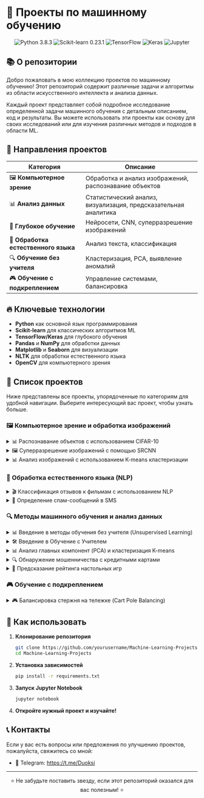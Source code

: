 # 🧠 Проекты по машинному обучению

<div align="center">
  <img src="https://img.shields.io/badge/Python-3.8.3-blue?style=for-the-badge&logo=python" alt="Python 3.8.3"/>
  <img src="https://img.shields.io/badge/Scikit--learn-0.23.1-orange?style=for-the-badge&logo=scikit-learn" alt="Scikit-learn 0.23.1"/>
  <img src="https://img.shields.io/badge/TensorFlow-2.4.0-orange?style=for-the-badge&logo=tensorflow" alt="TensorFlow"/>
  <img src="https://img.shields.io/badge/Keras-red?style=for-the-badge&logo=keras" alt="Keras"/>
  <img src="https://img.shields.io/badge/Jupyter-gray?style=for-the-badge&logo=jupyter" alt="Jupyter"/>
</div>

## 📚 О репозитории

Добро пожаловать в мою коллекцию проектов по машинному обучению! Этот репозиторий содержит различные задачи и алгоритмы из области искусственного интеллекта и анализа данных.

Каждый проект представляет собой подробное исследование определенной задачи машинного обучения с детальным описанием, код и результаты. Вы можете использовать эти проекты как основу для своих исследований или для изучения различных методов и подходов в области ML.

## 🎯 Направления проектов

| Категория | Описание |
|-----------|----------|
| 🖼️ **Компьютерное зрение** | Обработка и анализ изображений, распознавание объектов |
| 📊 **Анализ данных** | Статистический анализ, визуализация, предсказательная аналитика |
| 🤖 **Глубокое обучение** | Нейросети, CNN, суперразрешение изображений |
| 📝 **Обработка естественного языка** | Анализ текста, классификация |
| 🔍 **Обучение без учителя** | Кластеризация, PCA, выявление аномалий |
| 🎮 **Обучение с подкреплением** | Управление системами, балансировка |

## 🔥 Ключевые технологии

- **Python** как основной язык программирования
- **Scikit-learn** для классических алгоритмов ML
- **TensorFlow/Keras** для глубокого обучения
- **Pandas** и **NumPy** для обработки данных
- **Matplotlib** и **Seaborn** для визуализации
- **NLTK** для обработки естественного языка
- **OpenCV** для компьютерного зрения

## 📌 Список проектов

Ниже представлены все проекты, упорядоченные по категориям для удобной навигации. Выберите интересующий вас проект, чтобы узнать больше.

### 🖼️ Компьютерное зрение и обработка изображений

<details>
<summary>📊 Распознавание объектов с использованием CIFAR-10</summary>

## 📝 Обзор проекта

Данный проект фокусируется на распознавании объектов с использованием набора данных CIFAR-10 и архитектуры глубокого обучения "All-CNN". Цель проекта — создать и обучить модель, способную классифицировать изображения по 10 различным категориям с высокой точностью.

## 🔍 Набор данных

**CIFAR-10** — это общедоступный набор данных, содержащий:
- 60 000 цветных изображений размером 32×32 пикселя
- 10 классов объектов (самолеты, автомобили, птицы, кошки и т.д.)
- 50 000 изображений для обучения и 10 000 для тестирования

## 🏗️ Архитектура модели

В проекте используется архитектура **"All-CNN"**, описанная в работе "Striving for Simplicity: The All Convolutional Net":

- ✅ Использует только свёрточные слои (без полносвязных или пулинговых слоев)
- ✅ Содержит несколько свёрточных слоёв с различными размерами фильтров
- ✅ Использует dropout-слои для регуляризации
- ✅ Завершается слоем глобального усреднения и softmax-активацией
- ✅ Общее количество параметров: ~1,37 миллиона

## 🚀 Процесс обучения

Для обучения модели использовались следующие гиперпараметры:
- **Скорость обучения:** 0,01
- **Затухание весов:** 1e-6
- **Импульс:** 0,9

Обучение проводилось с использованием оптимизатора SGD с импульсом Нестерова. Важным аспектом стало использование предварительно обученных весов из-за длительного времени обучения такой глубокой сети.

## 💻 Ускорение GPU

Проект демонстрирует необходимость использования GPU для обучения глубоких нейронных сетей:

- **CPU (центральный процессор)** — обрабатывает большинство вычислений, но медленно справляется с параллельными задачами
- **GPU (графический процессор)** — специализируется на параллельных вычислениях, что делает его идеальным для обучения нейронных сетей
- Обучение модели на CPU заняло бы несколько дней, в то время как на GPU — около 10 часов

## 📈 Результаты

При использовании предварительно обученных весов:

- 🏆 **Точность на тестовом наборе:** 90,88%
- 🎯 Модель успешно распознает различные объекты с высокой уверенностью
- 🔄 Вероятности для каждого класса близки к 1,0 для правильных предсказаний

## 🔮 Применение

Такая модель может быть применена в различных областях:

- 📱 Мобильные приложения для распознавания объектов
- 🚗 Автономные транспортные средства
- 🔒 Системы безопасности и наблюдения
- 🤖 Робототехника и автоматизированные системы

## 🛠️ Технологический стек

- **Фреймворк:** Keras с бэкендом Theano
- **Язык программирования:** Python
- **Библиотеки:** NumPy, Matplotlib
- **Аппаратное обеспечение:** Рекомендуется NVIDIA GPU для обучения

</details>

<details>
<summary>🖼️ Суперразрешение изображений с помощью SRCNN</summary>

## 📋 Оглавление
- [📝 Описание проекта](#описание-проекта)
- [🔧 Используемые технологии](#используемые-технологии)
- [⚙️ Архитектура нейронной сети](#архитектура-нейронной-сети)
- [📊 Метрики качества](#метрики-качества)
- [🚀 Процесс работы](#процесс-работы)
- [🏆 Результаты](#результаты)

## 📝 Описание проекта

Данный проект представляет собой реализацию технологии суперразрешения изображений (Super Resolution) с использованием сверточных нейронных сетей. Суперразрешение - это процесс улучшения качества изображений с низким разрешением путем увеличения их детализации. 

В проекте используется архитектура SRCNN (Super Resolution Convolutional Neural Network), предложенная в оригинальной научной статье. Модель способна улучшать изображения, которые были деградированы путем уменьшения и последующего увеличения размера с применением билинейной интерполяции.

## 🔧 Используемые технологии

- **Python 3.8.3**
- **Keras 2.4.3** - для построения и обучения нейронной сети
- **TensorFlow** - в качестве бэкенда для Keras
- **OpenCV 4.2.0** - для обработки изображений
- **NumPy 1.18.5** - для работы с многомерными массивами
- **Matplotlib 3.2.2** - для визуализации результатов
- **Scikit-Image 0.17.2** - для расчета метрик качества

## ⚙️ Архитектура нейронной сети

Модель SRCNN состоит из трех сверточных слоев:

1. **Слой извлечения признаков** - сверточный слой с 128 фильтрами размера 9×9 и функцией активации ReLU.
2. **Слой нелинейного маппинга** - сверточный слой с 64 фильтрами размера 3×3 и функцией активации ReLU.
3. **Слой реконструкции** - сверточный слой с 1 фильтром размера 5×5 и линейной функцией активации.

```python
def model():
    # Define model type
    SRCNN = Sequential()
    
    # Add model layers
    SRCNN.add(Conv2D(filters = 128, kernel_size = (9, 9), kernel_initializer = 'glorot_uniform',
                     activation = 'relu', padding = 'valid', use_bias = True, input_shape = (None, None, 1)))
    SRCNN.add(Conv2D(filters = 64, kernel_size = (3, 3), kernel_initializer = 'glorot_uniform',
                     activation = 'relu', padding = 'same', use_bias = True))
    SRCNN.add(Conv2D(filters = 1, kernel_size = (5, 5), kernel_initializer = 'glorot_uniform',
                     activation = 'linear', padding = 'valid', use_bias = True))
    
    # Define optimizer
    adam = Adam(lr = 0.0003)
    
    # Compile model
    SRCNN.compile(optimizer = adam, loss = 'mean_squared_error', metrics = ['mean_squared_error'])
    
    return SRCNN
```

## 📊 Метрики качества

Для оценки качества реконструкции изображений используются следующие метрики:

- **PSNR (Peak Signal-to-Noise Ratio)** - пиковое отношение сигнала к шуму, измеряется в децибелах (дБ). Чем выше значение, тем лучше качество.
- **MSE (Mean Squared Error)** - среднеквадратичная ошибка между референсным и реконструированным изображением. Чем ниже значение, тем лучше качество.
- **SSIM (Structural Similarity Index)** - индекс структурного сходства, значение от 0 до 1. Чем ближе к 1, тем лучше качество.

## 🚀 Процесс работы

Процесс суперразрешения изображений состоит из следующих этапов:

1. **Подготовка данных**: 
   - Исходные изображения высокого качества из наборов Set5 и Set14 деградируются путем уменьшения их размера в 2 раза с последующим увеличением до исходного размера с использованием билинейной интерполяции.

2. **Предобработка изображений**:
   - Конвертация изображений из цветового пространства BGR в YCrCb.
   - Извлечение Y-канала (яркость) для обработки нейронной сетью.
   - Нормализация значений пикселей.

3. **Суперразрешение**:
   - Применение предобученной модели SRCNN к Y-каналу изображения.
   - Пост-обработка результатов (денормализация, обрезка и т.д.).
   - Объединение улучшенного Y-канала с исходными Cr и Cb каналами.
   - Конвертация обратно в цветовое пространство BGR.

4. **Оценка результатов**:
   - Расчет метрик качества (PSNR, MSE, SSIM) для исходных деградированных и реконструированных изображений.
   - Визуальное сравнение результатов.

## 🏆 Результаты

Применение SRCNN позволяет значительно улучшить качество деградированных изображений. В среднем, модель обеспечивает следующие улучшения по сравнению с билинейной интерполяцией:

- **PSNR**: увеличение на ~2-3 дБ
- **MSE**: снижение на ~30-40%
- **SSIM**: увеличение на ~0.03-0.05

Например, для изображения "butterfly_GT":
- **Деградированное изображение**: PSNR = 24.78 дБ, MSE = 648.63, SSIM = 0.879
- **Восстановленное с SRCNN**: PSNR = 27.83 дБ, MSE = 320.15, SSIM = 0.917

Визуальный анализ также показывает, что SRCNN лучше восстанавливает детали и текстуры, особенно на границах объектов, что приводит к более четким и естественным изображениям по сравнению с простой билинейной интерполяцией.

---

*Проект основан на оригинальной работе "Image Super-Resolution Using Deep Convolutional Networks" (Dong et al.). Веса модели взяты из репозитория [SRCNN-keras](https://github.com/MarkPrecursor/SRCNN-keras).*

</details>

<details>
<summary>📊 Анализ изображений с использованием K-means кластеризации</summary>

## 📋 Обзор проекта

<div align="center">
  <img src="https://img.shields.io/badge/Python-3.8.3-blue?style=for-the-badge&logo=python" alt="Python 3.8.3"/>
  <img src="https://img.shields.io/badge/Scikit--learn-0.23.1-orange?style=for-the-badge&logo=scikit-learn" alt="Scikit-learn 0.23.1"/>
  <img src="https://img.shields.io/badge/Matplotlib-3.2.2-green?style=for-the-badge&logo=matplotlib" alt="Matplotlib 3.2.2"/>
  <img src="https://img.shields.io/badge/NumPy-1.18.5-blue?style=for-the-badge&logo=numpy" alt="NumPy 1.18.5"/>
  <img src="https://img.shields.io/badge/Keras-TensorFlow-red?style=for-the-badge&logo=tensorflow" alt="Keras"/>
</div>

<br>

Данный проект демонстрирует применение алгоритма кластеризации K-means для распознавания рукописных цифр из набора данных MNIST. Проект показывает, как можно использовать методы машинного обучения без учителя для задач, которые традиционно решаются с помощью обучения с учителем.

## 🎯 Цели проекта

- Исследование возможностей алгоритма K-means для кластеризации изображений
- Оценка эффективности различных конфигураций кластеризации
- Визуализация результатов кластеризации и центроидов кластеров
- Применение кластеризации для классификации рукописных цифр

## 🛠️ Используемые технологии

- **Python 3.8.3**: Основной язык программирования
- **Scikit-learn 0.23.1**: Библиотека для машинного обучения, включающая реализацию K-means
- **NumPy 1.18.5**: Библиотека для численных вычислений
- **Matplotlib 3.2.2**: Библиотека для визуализации данных
- **Keras**: API для загрузки набора данных MNIST

## 📊 Набор данных

В проекте используется набор данных MNIST, который содержит 70,000 изображений рукописных цифр:
- 60,000 изображений для обучения
- 10,000 изображений для тестирования
- Каждое изображение имеет размер 28x28 пикселей (всего 784 пикселя)
- Каждый пиксель представлен значением от 0 до 255

## 📈 Методология и этапы работы

### 1. Загрузка и подготовка данных

- Импорт набора данных MNIST из библиотеки Keras
- Преобразование 2D-изображений (28x28) в 1D-массивы (784 значения)
- Нормализация данных: масштабирование значений пикселей от 0 до 1

### 2. Применение K-means кластеризации

- Использование реализации MiniBatchKMeans из scikit-learn для эффективной обработки большого набора данных
- Первоначальная кластеризация с 10 кластерами (по числу цифр)
- Сопоставление меток кластеров с фактическими цифрами

### 3. Оптимизация количества кластеров

- Тестирование различных значений K: 10, 16, 36, 64, 144, 256
- Оценка результатов с использованием метрик:
  - **Инерция**: Сумма квадратов расстояний от точек до центров их кластеров
  - **Однородность (Homogeneity)**: Насколько каждый кластер содержит только объекты одного класса
  - **Точность (Accuracy)**: Доля правильно классифицированных изображений

### 4. Визуализация центроидов кластеров

- Преобразование центроидов кластеров обратно в формат изображений 28x28
- Визуализация "прототипных" изображений для каждого кластера

## 📊 Результаты

Эксперименты с различным количеством кластеров показали следующие результаты:

| Количество кластеров | Инерция | Однородность | Точность на обучающем наборе | Точность на тестовом наборе |
|----------------------|---------|--------------|------------------------------|----------------------------|
| 10                   | 2,372,314 | 0.482      | 59.7%                       | ~60%                       |
| 16                   | 2,212,435 | 0.558      | 64.3%                       | ~64%                       |
| 36                   | 1,952,573 | 0.689      | 75.8%                       | ~76%                       |
| 64                   | 1,814,267 | 0.743      | 81.5%                       | ~82%                       |
| 144                  | 1,633,727 | 0.795      | 85.3%                       | ~85%                       |
| 256                  | 1,515,027 | 0.842      | 89.6%                       | 89.8%                      |

### 📝 Основные наблюдения:

- **Увеличение числа кластеров** значительно повышает точность классификации
- При использовании **256 кластеров** достигается точность **89.8%** на тестовом наборе
- С увеличением числа кластеров **инерция** уменьшается, а **однородность** увеличивается
- Визуализация центроидов кластеров демонстрирует, что алгоритм K-means способен выделять различные стили написания одной и той же цифры

## 🔍 Анализ результатов

1. **Точность без учителя**: Достижение точности 89.8% является впечатляющим результатом для алгоритма обучения без учителя, особенно учитывая, что современные методы глубокого обучения с учителем достигают точности выше 99% на том же наборе данных.

2. **Компромисс между числом кластеров и производительностью**: Увеличение числа кластеров повышает точность, но также увеличивает вычислительную сложность и может привести к переобучению.

3. **Интерпретируемость**: Визуализация центроидов кластеров обеспечивает интуитивно понятное представление о том, какие паттерны выделил алгоритм.

4. **Масштабируемость**: Использование MiniBatchKMeans позволяет эффективно обрабатывать большие наборы данных.

## 💡 Выводы

Проект демонстрирует эффективность алгоритма K-means для задачи кластеризации изображений рукописных цифр. Несмотря на то, что этот метод не достигает точности современных методов глубокого обучения, он имеет следующие преимущества:

- **Простота реализации** и низкая вычислительная сложность
- **Отсутствие необходимости в размеченных данных**
- **Высокая интерпретируемость результатов**
- **Возможность выявления естественных группировок** в данных

Эксперименты показали, что увеличение числа кластеров значительно повышает точность классификации, достигая 89.8% при использовании 256 кластеров.

## 🔮 Направления дальнейшего исследования

1. **Гибридные подходы**: Комбинирование K-means с методами обучения с учителем для улучшения результатов
2. **Предварительная обработка**: Применение методов снижения размерности (например, PCA) перед кластеризацией
3. **Другие алгоритмы кластеризации**: Сравнение результатов K-means с другими методами (DBSCAN, иерархическая кластеризация)
4. **Применение к другим наборам данных**: Оценка эффективности подхода на других наборах изображений

## 🔗 Ссылки и ресурсы

- [Документация scikit-learn по K-means](https://scikit-learn.org/stable/modules/clustering.html#k-means)
- [Набор данных MNIST](http://yann.lecun.com/exdb/mnist/)
- [Документация Keras по загрузке MNIST](https://keras.io/api/datasets/mnist/)

</details>

### 📝 Обработка естественного языка (NLP)

<details>
<summary>🎬 Классификация отзывов к фильмам с использованием NLP</summary>

## 📋 Описание проекта

Данный проект демонстрирует применение методов обработки естественного языка (NLP) для классификации отзывов к фильмам на положительные и отрицательные. Проект использует библиотеку NLTK (Natural Language Toolkit) и методы машинного обучения для анализа текстовых данных.

## 🛠️ Используемые технологии

- **NLTK** - библиотека для обработки естественного языка
- **Python** - язык программирования
- **Scikit-learn** - библиотека машинного обучения
- **Jupyter Notebook** - интерактивная среда разработки

## 📊 Методология

1. **Сбор данных**: Использован встроенный в NLTK корпус отзывов к фильмам (`movie_reviews`), содержащий 2000 документов, классифицированных на положительные и отрицательные отзывы.

2. **Предварительная обработка данных**: 
   - Извлечение всех слов из корпуса
   - Преобразование всех слов в нижний регистр
   - Анализ частоты встречаемости слов
   - Выбор 4000 наиболее часто встречающихся слов в качестве признаков

3. **Создание признаков**: 
   - Для каждого отзыва создается словарь признаков, где ключами являются 4000 наиболее частых слов
   - Значение признака - True, если слово присутствует в отзыве, иначе - False

4. **Разделение данных**: 
   - 75% данных используется для обучения (1500 отзывов)
   - 25% данных используется для тестирования (500 отзывов)

5. **Обучение модели**: Использован метод опорных векторов (SVM) с линейным ядром

## 📈 Результаты

Модель SVM показала точность классификации **80%** на тестовой выборке. Это хороший результат, учитывая относительную простоту подхода "мешок слов" (bag of words) и отсутствие сложной предварительной обработки текста.

## 🔍 Анализ данных

- Корпус содержит 2000 документов (отзывов к фильмам)
- Наиболее часто встречающиеся слова в корпусе: запятые, "the", точки, "a", "and", "of", "to"
- Слово "happy" встречается 215 раз в корпусе

## 🚀 Возможные улучшения

1. **Расширенная предобработка текста**:
   - Удаление стоп-слов
   - Лемматизация или стемминг
   - Использование N-грамм вместо отдельных слов

2. **Использование более сложных моделей**:
   - Наивный Байесовский классификатор
   - Ансамблевые методы
   - Нейронные сети (LSTM, Transformer)

3. **Применение методов векторизации текста**:
   - TF-IDF
   - Word2Vec
   - BERT или другие предобученные языковые модели

## 💡 Выводы

Проект демонстрирует эффективность даже простых методов обработки естественного языка для задачи классификации текста. С точностью 80%, модель может быть использована для базового анализа тональности отзывов, что может быть полезно для автоматизации обработки отзывов клиентов, мониторинга социальных медиа и анализа рыночных тенденций.

Простота реализации и хорошая производительность делают данный подход доступным для широкого круга задач классификации текста без необходимости в больших вычислительных ресурсах или сложной настройке модели.

</details>

<details>
<summary>📱 Определение спам-сообщений в SMS</summary>

## 📝 Описание проекта
Проект направлен на создание системы машинного обучения для автоматического определения спам-сообщений в SMS. Используя современные методы обработки естественного языка (NLP) и различные алгоритмы машинного обучения, система способна классифицировать сообщения на "спам" и "не спам" (ham) с высокой точностью.

## 🛠 Используемые технологии
- **Python** 3.8.3
- **NLTK** 3.5 - для обработки естественного языка
- **Scikit-learn** 0.23.1 - для машинного обучения
- **Pandas** 1.0.5 - для работы с данными
- **NumPy** 1.18.5 - для численных вычислений

## 📊 Этапы работы

### 1. Подготовка данных
- Загрузка датасета из UCI Machine Learning Repository
- Датасет содержит более 5000 размеченных SMS-сообщений
- Распределение классов:
  - Ham (не спам): 4825 сообщений
  - Spam (спам): 747 сообщений

### 2. Предобработка текста
- Конвертация меток классов в бинарные значения
- Замена email-адресов, URL, номеров телефонов специальными токенами
- Удаление пунктуации и приведение к нижнему регистру
- Удаление стоп-слов
- Стемминг слов с помощью Porter Stemmer

### 3. Создание признаков
- Использование подхода "мешок слов" (Bag of Words)
- Выделение 1500 наиболее часто встречающихся слов
- Создание векторов признаков для каждого сообщения

### 4. Обучение моделей
В проекте были протестированы различные алгоритмы классификации:
- K-ближайших соседей (KNN)
- Дерево решений
- Случайный лес
- Логистическая регрессия
- Стохастический градиентный спуск (SGD)
- Наивный Байес
- Метод опорных векторов (SVM)
- Ансамблевый метод (Voting Classifier)

## 📈 Результаты
Все модели показали высокую точность классификации:
- K-ближайших соседей: 94.54%
- Дерево решений: 97.49%
- Случайный лес: 98.35%
- Логистическая регрессия: 98.56%
- SGD классификатор: 98.13%
- Наивный Байес: 98.42%
- SVM Linear: 98.49%
- Voting Classifier: 98.49%

### 📊 Метрики качества лучшей модели:
- Точность (Precision) для спама: 0.98
- Полнота (Recall) для спама: 0.91
- F1-мера для спама: 0.94
- Общая точность: 0.99

## 🎯 Выводы
Проект демонстрирует высокую эффективность машинного обучения в задаче классификации спам-сообщений. Лучшие результаты показала модель логистической регрессии с точностью 98.56%. Система успешно определяет как спам, так и легитимные сообщения, что делает её практически применимой для реальных задач фильтрации спама.

</details>

### 🔍 Методы машинного обучения и анализ данных

<details>
<summary>📊 Введение в методы обучения без учителя (Unsupervised Learning)</summary>

## 📋 Обзор проекта

Данный проект представляет собой введение в методы машинного обучения без учителя (unsupervised learning) на примере алгоритма кластеризации K-Means. В рамках проекта демонстрируется процесс генерации синтетических данных, применение алгоритма K-Means для выявления кластерной структуры и визуализация результатов.

## 🛠️ Используемые технологии

- **Python 3.8.3** - основной язык программирования
- **NumPy** - для численных вычислений и работы с массивами
- **Matplotlib** - для визуализации данных
- **scikit-learn** - для реализации алгоритма K-Means

## 📝 Описание алгоритма K-Means

K-Means - это популярный алгоритм кластеризации, который относится к методам обучения без учителя. Его основная цель - разделить набор данных на K непересекающихся групп (кластеров) так, чтобы объекты внутри одного кластера были максимально похожи, а объекты из разных кластеров максимально различались.

### Принцип работы алгоритма:
1. Выбор K начальных центроидов (центров кластеров)
2. Отнесение каждой точки данных к ближайшему центроиду
3. Пересчет центроидов на основе средних значений точек в каждом кластере
4. Повторение шагов 2-3 до сходимости (пока центроиды не перестанут значительно изменяться)

## 💻 Реализация

В проекте выполняются следующие шаги:

1. **Генерация синтетических данных**
   - Создание двумерных данных с двумя кластерами с использованием многомерного нормального распределения
   - Каждый кластер имеет собственное среднее значение и диагональную ковариационную матрицу

2. **Визуализация исходных данных**
   - Построение точечного графика сгенерированных данных

3. **Применение алгоритма K-Means**
   - Создание модели K-Means с параметром n_clusters=2
   - Обучение модели на сгенерированных данных

4. **Анализ результатов**
   - Получение меток кластеров и координат центроидов
   - Визуализация результатов кластеризации с разными цветами для каждого кластера
   - Сравнение полученных центроидов с исходными центрами распределений

## 📊 Результаты

В результате работы алгоритма K-Means сгенерированные данные были успешно разделены на два кластера. Визуализация результатов показывает, что:

1. Алгоритм правильно выявил кластерную структуру данных
2. Центроиды кластеров находятся вблизи точек, использованных для генерации исходных данных
3. Точки каждого кластера помечены своим цветом, что помогает визуально оценить качество кластеризации

## 🔍 Выводы

Проект демонстрирует эффективность алгоритма K-Means в задаче кластеризации данных без предварительной разметки. Этот метод является базовым в области обучения без учителя и находит широкое применение в:

- Сегментации клиентов
- Анализе рыночных данных
- Обработке изображений
- Сжатии данных
- Обнаружении аномалий

Ограничения алгоритма K-Means включают:
- Необходимость заранее задавать количество кластеров
- Чувствительность к начальной инициализации центроидов
- Предположение о сферической форме кластеров
- Чувствительность к выбросам

## 🔄 Дальнейшее развитие

Для развития проекта можно рассмотреть:
1. Применение других алгоритмов кластеризации (DBSCAN, иерархическая кластеризация)
2. Внедрение методов определения оптимального числа кластеров (метод локтя, силуэт-анализ)
3. Работу с реальными наборами данных вместо синтетических
4. Применение методов понижения размерности (PCA, t-SNE) перед кластеризацией

## 📚 Источники и дополнительные материалы

- [Документация scikit-learn по K-Means](https://scikit-learn.org/stable/modules/generated/sklearn.cluster.KMeans.html)
- [Введение в машинное обучение без учителя](https://scikit-learn.org/stable/unsupervised_learning.html)
- [Визуализация алгоритма K-Means](https://www.naftaliharris.com/blog/visualizing-k-means-clustering/)

</details>

<details>
<summary>🛠️ Введение в Обучение с Учителем</summary>

![](https://img.shields.io/badge/Python-3.8-blue.svg) ![](https://img.shields.io/badge/Scikit--learn-0.23.1-orange.svg) ![](https://img.shields.io/badge/Pandas-1.0.5-green.svg) ![](https://img.shields.io/badge/NumPy-1.18.5-red.svg)

## 📊 Описание Проекта

Этот проект демонстрирует фундаментальные концепции **обучения с учителем** с использованием знаменитого набора данных Ирис. С помощью комплексного исследовательского анализа и реализации нескольких алгоритмов классификации демонстрируется полный процесс проекта машинного обучения от загрузки данных до оценки моделей.

### 🔍 Что такое Обучение с Учителем?

Обучение с учителем — это парадигма машинного обучения, при которой алгоритм учится на основе размеченных данных. Ему предоставляется набор входных примеров вместе с соответствующими выходными данными (метками), и цель состоит в том, чтобы научиться предсказывать выходные данные для новых входных данных.

## 🌸 Набор Данных Ирис

Набор данных Ирис — один из самых известных в области машинного обучения. Он содержит 150 образцов цветков ириса, разделенных на три вида:

- **Ирис щетинистый (Iris setosa)**
- **Ирис разноцветный (Iris versicolor)**
- **Ирис виргинский (Iris virginica)**

Для каждого образца измерены четыре характеристики (или атрибута):

1. **Длина чашелистика** (см)
2. **Ширина чашелистика** (см)
3. **Длина лепестка** (см)
4. **Ширина лепестка** (см)

Этот набор данных идеально подходит для знакомства с машинным обучением, потому что:
- Он небольшой, но репрезентативный
- Имеет числовые характеристики, которые легко понять
- Представляет задачу многоклассовой классификации
- Один из классов линейно отделим, в то время как два других не полностью

## 🛠️ Используемые Технологии

В проекте используются различные библиотеки Python для анализа данных и машинного обучения:

- **Python** 3.8.3: Базовый язык программирования
- **NumPy** 1.18.5: Для эффективных числовых операций
- **Pandas** 1.0.5: Для манипуляции и анализа данных
- **Matplotlib** 3.2.2: Для визуализации данных
- **Scikit-learn** 0.23.1: Для реализации алгоритмов машинного обучения

## 📊 Исследовательский Анализ Данных

### Размеры Набора Данных
Набор данных содержит 150 образцов с 5 столбцами (4 признака и 1 столбец класса).

### Распределение Классов
Набор данных идеально сбалансирован с 50 образцами для каждого из трех видов ириса.

### Описательная Статистика
```
       sepal-length  sepal-width  petal-length  petal-width
count    150.000000   150.000000    150.000000   150.000000
mean       5.843333     3.054000      3.758667     1.198667
std        0.828066     0.433594      1.764420     0.763161
min        4.300000     2.000000      1.000000     0.100000
25%        5.100000     2.800000      1.600000     0.300000
50%        5.800000     3.000000      4.350000     1.300000
75%        6.400000     3.300000      5.100000     1.800000
max        7.900000     4.400000      6.900000     2.500000
```

### Ключевые Визуализации

Для лучшего понимания данных были выполнены различные визуализации:

- **Гистограммы**: Для просмотра распределения каждого признака
- **Диаграммы рассеяния**: Для анализа связей между парами признаков
- **Матрица диаграмм рассеяния**: Для визуализации всех связей между признаками одновременно

Эти визуализации показали, что длина и ширина лепестка особенно полезны для различения видов ириса.

## 🤖 Реализованные Алгоритмы Классификации

Были реализованы три классических алгоритма обучения с учителем:

### 1. Логистическая Регрессия (LR)
- **Описание**: Линейная модель, используемая для бинарной или многоклассовой классификации
- **Преимущества**: Простота, скорость и предоставление вероятностей
- **Недостатки**: Предполагает линейные отношения между признаками и классами

### 2. К-Ближайших Соседей (KNN)
- **Описание**: Классифицирует объекты на основе ближайших примеров обучения в пространстве признаков
- **Преимущества**: Простой, непараметрический, эффективный для нелинейных границ решения
- **Недостатки**: Вычислительно дорогой с большим количеством данных, чувствителен к нерелевантным признакам

### 3. Машины Опорных Векторов (SVM)
- **Описание**: Ищет гиперплоскость, которая наилучшим образом разделяет классы, максимизируя зазор
- **Преимущества**: Эффективен в пространствах высокой размерности, универсален благодаря использованию различных ядер
- **Недостатки**: Не предоставляет напрямую оценки вероятности, может быть медленным на больших наборах данных

## 📈 Методология Оценки

Для оценки производительности моделей использовалось:

1. **Разделение данных**: 80% для обучения, 20% для валидации
2. **Перекрестная проверка**: 10 разбиений (10-fold cross-validation) для получения более надежных оценок
3. **Метрики оценки**:
   - Точность (accuracy)
   - Отчет о классификации (precision, recall, F1-score)

## 🏆 Результаты

### Производительность при Перекрестной Проверке (10-fold)
```
LR: 0.983333 (0.033333)
KNN: 0.983333 (0.033333)
SVM: 0.983333 (0.033333)
```

### Производительность на Валидационном Наборе
```
LR: 0.8666666666666667
KNN: 0.9
SVM: 0.8666666666666667
```

### Подробный Анализ (KNN)
```
                 precision    recall  f1-score   support

    Iris-setosa       1.00      1.00      1.00         7
Iris-versicolor       0.85      0.92      0.88        12
 Iris-virginica       0.90      0.82      0.86        11

       accuracy                           0.90        30
      macro avg       0.92      0.91      0.91        30
   weighted avg       0.90      0.90      0.90        30
```

## 💡 Выводы

1. **Все модели работали очень хорошо** с набором данных Ирис, достигнув точности более 85% на валидационном наборе.

2. **KNN достиг наилучшей производительности** (90% точности) на валидационном наборе, что говорит о том, что отношения в данных не являются идеально линейными.

3. **Iris setosa** идеально классифицируется всеми моделями (100% precision и recall), подтверждая, что этот вид линейно отделим от других.

4. **Iris versicolor и Iris virginica** труднее различить между собой, что подтверждается немного более низкими значениями precision и recall.

5. **Высокая точность с простыми моделями** демонстрирует, что даже базовые алгоритмы могут работать чрезвычайно хорошо, когда признаки информативны, а задача хорошо определена.

## 🚀 Применения и Расширения

Этот проект может служить отправной точкой для более сложных приложений обучения с учителем, таких как:

- **Оптимизация гиперпараметров** для дальнейшего улучшения производительности модели
- **Инженерия признаков** для создания новых информативных признаков
- **Ансамблирование моделей** для объединения предсказаний нескольких алгоритмов
- **Применение к более крупным и сложным наборам данных** в реальных задачах

## 📚 Источники

- Fisher, R. A. (1936). "The use of multiple measurements in taxonomic problems". Annals of Eugenics, 7(2), 179-188.
- Scikit-learn: Machine Learning in Python, Pedregosa et al., JMLR 12, pp. 2825-2830, 2011.
- Python Data Science Handbook, Jake VanderPlas, O'Reilly Media, 2016. 
</details>

<details>
<summary>📊 Анализ главных компонент (PCA) и кластеризация K-means</summary>

## 📋 Общий обзор проекта

Этот проект представляет собой подробный анализ набора данных Iris с использованием методов снижения размерности (Анализ главных компонент, PCA) и кластеризации (алгоритм K-means). В проекте демонстрируется, как эти методы могут быть использованы для визуализации многомерных данных и выявления естественных группировок в данных.

## 📂 Структура проекта

Проект состоит из следующих основных файлов:

- **pca.ipynb**: Jupyter Notebook, содержащий весь код для анализа, визуализации и кластеризации данных
- **pca.md**: Этот документ, который объясняет процесс и результаты анализа

## 🔧 Используемые технологии

В проекте использованы следующие библиотеки и инструменты:

- **Python 3.8.3**: Основной язык программирования 
- **Pandas 1.0.5**: Для обработки и анализа данных
- **NumPy 1.18.5**: Для численных вычислений
- **Scikit-learn 0.23.1**: Для реализации алгоритмов машинного обучения (PCA, K-means)
- **Matplotlib 3.2.2**: Для визуализации данных и результатов

## 📈 Процесс анализа

### 1️⃣ Импорт и исследование данных

Проект начинается с импорта набора данных Iris, который содержит информацию о 150 образцах ирисов трех различных видов. Для каждого образца измерены четыре характеристики:
- Длина чашелистика (см)
- Ширина чашелистика (см)
- Длина лепестка (см)
- Ширина лепестка (см)

Данные были исследованы с использованием описательной статистики и матрицы диаграмм рассеяния для понимания распределений и корреляций между признаками.

### 2️⃣ Определение оптимального числа кластеров

Для определения оптимального числа кластеров был использован метод локтя (Elbow Method). Этот метод заключается в вычислении суммы квадратов расстояний от точек до центров их кластеров (inertia) для различного числа кластеров и поиске точки, где снижение inertia замедляется, образуя "локоть" на графике.

Анализ показал, что оптимальное число кластеров равно 3, что соответствует реальному числу видов ирисов в наборе данных.

### 3️⃣ Применение метода PCA

Чтобы упростить визуализацию данных, был применен анализ главных компонент (PCA) для снижения размерности с 4 до 2. PCA преобразует данные таким образом, что большая часть вариации данных сохраняется в первых компонентах.

Данные были предварительно масштабированы для обеспечения того, чтобы все признаки имели одинаковый вес в анализе.

### 4️⃣ Кластеризация K-means

После применения PCA был использован алгоритм K-means для разделения данных на 3 кластера. K-means — это алгоритм кластеризации, который распределяет наблюдения на k кластеров, минимизируя сумму квадратов расстояний между наблюдениями и центром их кластера.

Кластеризация была выполнена как на исходных 4-мерных данных, так и на 2-мерных данных после применения PCA, что позволило сравнить результаты и оценить влияние снижения размерности на качество кластеризации.

### 5️⃣ Оценка качества кластеризации

Для оценки качества кластеризации были использованы следующие метрики:
- **Homogeneity (однородность)**: измеряет, насколько каждый кластер содержит только экземпляры одного класса
- **Completeness (полнота)**: оценивает, насколько все экземпляры данного класса присутствуют в одном кластере
- **V-measure**: гармоническое среднее между однородностью и полнотой

Результаты оценки показали:
- Для исходных данных: однородность = 0.751, полнота = 0.765, V-measure = 0.758
- Для данных после PCA: однородность = 0.736, полнота = 0.747, V-measure = 0.742

Эти результаты демонстрируют, что снижение размерности с помощью PCA незначительно снизило качество кластеризации, сохранив при этом большую часть информации для эффективной визуализации данных.

## 🌟 Результаты и выводы

Основные выводы из проекта:

1. **Эффективность PCA**: Анализ показал, что PCA эффективно снижает размерность данных с 4 до 2 компонент, сохраняя большую часть вариации данных, что делает возможной визуализацию кластеров.

2. **Успешная кластеризация**: Алгоритм K-means успешно разделил данные на 3 кластера, которые в значительной степени соответствуют трем видам ирисов в наборе данных.

3. **Устойчивость к снижению размерности**: Метрики качества кластеризации показывают, что алгоритм K-means дает хорошие результаты как на исходных данных, так и на данных после применения PCA, что подтверждает устойчивость метода к снижению размерности.

4. **Визуализация многомерных данных**: Проект демонстрирует, как PCA может быть использован для визуализации многомерных данных в двумерном пространстве, что упрощает понимание структуры данных и результатов кластеризации.

## 📊 Визуализация результатов

В ходе проекта были созданы различные визуализации:
- Матрица диаграмм рассеяния для исследования взаимосвязей между признаками
- График "локтя" для определения оптимального числа кластеров
- Визуализация данных после применения PCA с центроидами кластеров
- Цветовое кодирование точек в соответствии с исходными видами ирисов для оценки качества кластеризации

Эти визуализации помогают интуитивно понять результаты анализа и подтверждают эффективность использованных методов.

## 🔍 Заключение

Данный проект демонстрирует мощность методов анализа данных, таких как PCA и K-means, для исследования и извлечения информации из многомерных данных. Результаты показывают, что даже при снижении размерности данных возможно сохранить большую часть информации, необходимой для эффективной кластеризации.

Методология и код, представленные в этом проекте, могут быть адаптированы и применены к другим наборам данных для выполнения аналогичного анализа и получения ценных знаний из данных.

</details>

<details>
<summary>🔍 Обнаружение мошенничества с кредитными картами</summary>

## 📋 Содержание
- [📝 Описание проекта](#описание-проекта)
- [🧰 Используемые технологии](#используемые-технологии)
- [📊 Данные](#данные)
- [🧠 Методы и алгоритмы](#методы-и-алгоритмы)
- [📈 Результаты](#результаты)
- [📚 Заключение](#заключение)

## 📝 Описание проекта

Данный проект посвящен обнаружению мошеннических операций с кредитными картами с использованием методов машинного обучения. Мошенничество с кредитными картами является серьезной проблемой в финансовой сфере, и автоматическое обнаружение подозрительных транзакций может существенно снизить риски и убытки.

Цель проекта - создание и оценка эффективности моделей машинного обучения для выявления мошеннических транзакций на основе набора данных о транзакциях по кредитным картам.

## 🧰 Используемые технологии

В проекте используются следующие технологии и библиотеки:

- **Python 3.8.3** - основной язык программирования
- **Pandas 1.0.5** - анализ и обработка данных
- **NumPy 1.18.5** - работа с числовыми массивами и математические операции
- **Matplotlib 3.2.2** и **Seaborn 0.10.1** - визуализация данных
- **Scikit-learn** - реализация алгоритмов машинного обучения
  - IsolationForest
  - LocalOutlierFactor

## 📊 Данные

Набор данных содержит информацию о транзакциях с кредитными картами. Исходный датасет был сокращен до 10% (28481 транзакций) для более эффективной обработки.

### Структура набора данных:

- **Time** - время, прошедшее с момента первой транзакции
- **V1-V28** - признаки, полученные в результате PCA (анализа главных компонент) для защиты личной информации пользователей
- **Amount** - сумма транзакции
- **Class** - целевая переменная (1 - мошенническая транзакция, 0 - нормальная транзакция)

### Статистика данных:

- **Общее количество транзакций**: 28,481
- **Количество легитимных транзакций**: 28,432 (99.83%)
- **Количество мошеннических транзакций**: 49 (0.17%)
- **Соотношение мошеннических к нормальным**: около 1:580

Данные сильно несбалансированы, что является типичной проблемой в задачах обнаружения мошенничества.

## 🧠 Методы и алгоритмы

В проекте используются алгоритмы обнаружения аномалий для выявления мошеннических транзакций:

### 1. Isolation Forest
Алгоритм работает на принципе "изоляции" выбросов, случайно выбирая признак и значение разделения. Аномалии требуют меньшего количества разделений, чтобы быть изолированными, что дает им более короткие пути в дереве решений.

**Параметры алгоритма**:
- max_samples = размер набора данных
- contamination = доля аномалий (0.17%)

### 2. Local Outlier Factor (LOF)
Алгоритм измеряет локальное отклонение плотности точки данных относительно ее соседей. Точки, имеющие существенно более низкую плотность, чем их соседи, считаются аномалиями.

**Параметры алгоритма**:
- n_neighbors = 20
- contamination = доля аномалий (0.17%)

## 📈 Результаты

### Isolation Forest:
- **Количество обнаруженных ошибок**: 71
- **Точность**: 0.9975
- **Precision для мошеннических транзакций**: 0.28
- **Recall для мошеннических транзакций**: 0.29
- **F1-score для мошеннических транзакций**: 0.28

### Local Outlier Factor:
- **Количество обнаруженных ошибок**: 97
- **Точность**: 0.9966
- **Precision для мошеннических транзакций**: 0.02
- **Recall для мошеннических транзакций**: 0.02
- **F1-score для мошеннических транзакций**: 0.02

Оба алгоритма демонстрируют высокую общую точность из-за несбалансированности данных, однако Isolation Forest показывает значительно лучшие результаты по выявлению мошеннических транзакций.

## 📚 Заключение

Проект успешно демонстрирует применение алгоритмов обнаружения аномалий для выявления мошеннических операций с кредитными картами. 

Основные выводы:
- Алгоритм Isolation Forest показал себя более эффективным для данной задачи
- Несбалансированность данных представляет проблему для точного обнаружения мошеннических транзакций
- Методы обнаружения аномалий могут быть эффективны даже без предварительной разметки данных

Возможные пути улучшения:
- Применение методов устранения дисбаланса (oversampling, undersampling)
- Тестирование других алгоритмов машинного обучения
- Оптимизация гиперпараметров алгоритмов
- Создание ансамблей моделей для повышения точности обнаружения

---

🔒 **Проект разработан в образовательных целях**

</details>

<details>
<summary>🎲 Предсказание рейтинга настольных игр</summary>

## 📋 Описание проекта

Данный проект посвящен разработке модели машинного обучения для предсказания среднего рейтинга настольных игр на основе различных характеристик игр. Проект демонстрирует полный цикл анализа данных и применения методов машинного обучения: от загрузки и очистки данных до построения и оценки предсказательных моделей.

## 🎯 Цель проекта 

Разработать модель, способную точно предсказывать средний рейтинг настольных игр, что может быть полезно как для разработчиков игр (для оценки потенциальной популярности игры на этапе разработки), так и для дистрибьюторов (для принятия решений о закупке игр).

## 💾 Данные

В проекте используется датасет `games.csv` (6.7 МБ), содержащий информацию о более чем 80,000 настольных играх. Каждая запись включает следующие характеристики:

- `id` - уникальный идентификатор игры
- `type` - тип игры
- `name` - название игры
- `yearpublished` - год выпуска
- `minplayers` - минимальное количество игроков
- `maxplayers` - максимальное количество игроков
- `playingtime` - время игры
- `minplaytime` - минимальное время игры
- `maxplaytime` - максимальное время игры
- `minage` - минимальный возраст
- `users_rated` - количество пользователей, оценивших игру
- `average_rating` - средний рейтинг (целевая переменная)
- `bayes_average_rating` - байесовский средний рейтинг
- `total_owners` - общее количество владельцев
- `total_traders` - общее количество торговцев
- `total_wanters` - общее количество желающих получить игру
- `total_wishers` - общее количество добавивших игру в список желаний
- `total_comments` - общее количество комментариев
- `total_weights` - общее количество оценок сложности
- `average_weight` - средняя оценка сложности игры

## 🛠️ Технологии и инструменты

Проект реализован с использованием следующих технологий:

- **Язык программирования**: Python
- **Библиотеки анализа данных**: 
  - 📊 pandas - для обработки и анализа данных
  - 📈 matplotlib и seaborn - для визуализации данных
- **Библиотеки машинного обучения**:
  - 🤖 scikit-learn - для построения и оценки моделей

## 📊 Методология и этапы работы

### 1. Загрузка и предварительный анализ данных

- Загрузка данных из CSV-файла
- Исследование структуры данных (количество строк, столбцов, типов данных)
- Построение гистограмм распределения рейтингов
- Удаление записей без оценок пользователей и с пропущенными значениями

### 2. Обработка данных

- Фильтрация данных для удаления игр без оценок пользователей
- Удаление строк с пропущенными значениями
- Анализ корреляционной матрицы для выявления взаимосвязей между переменными

### 3. Построение моделей машинного обучения

#### Линейная регрессия
Первой была построена базовая модель линейной регрессии, которая показала среднеквадратичную ошибку (MSE) около 2.08 на тестовой выборке.

#### Случайный лес (Random Forest)
Для повышения точности предсказаний была также реализована модель Random Forest Regressor с параметрами:
- `n_estimators=100` (количество деревьев)
- `min_samples_leaf=10` (минимальное количество образцов в листьях)

Эта модель показала лучшую производительность с MSE около 1.45 на тестовой выборке.

### 4. Оценка моделей

Для оценки качества моделей использовался метрический показатель MSE (Mean Squared Error - среднеквадратичная ошибка). Модель случайного леса продемонстрировала лучший результат, что указывает на наличие нелинейных зависимостей в данных.

## 📝 Результаты и выводы

- Модель случайного леса показала значительно лучшие результаты по сравнению с линейной регрессией (MSE: 1.45 против 2.08)
- Это свидетельствует о том, что зависимость между характеристиками настольных игр и их рейтингом является нелинейной
- Анализ данных показал, что количество оценок, комментариев и добавлений в списки желаний сильно коррелирует со средним рейтингом игры

## 🔮 Потенциальные улучшения

- Провести более тщательную настройку гиперпараметров для модели случайного леса
- Протестировать другие алгоритмы машинного обучения (например, градиентный бустинг)
- Создание новых признаков на основе имеющихся для повышения точности моделей
- Анализ важности признаков для выявления ключевых факторов, влияющих на рейтинг игры

## 👨‍💻 Как использовать

1. Установите необходимые библиотеки:
```
pip install pandas numpy matplotlib seaborn scikit-learn
```

2. Загрузите датасет `games.csv`

3. Запустите Jupyter Notebook `board_game_review_prediction.ipynb` для воспроизведения анализа и построения моделей

## 📊 Пример предсказания

Для игры со следующими характеристиками:
- Год выпуска: 2011
- Минимальное количество игроков: 2
- Максимальное количество игроков: 6
- Время игры: 200 минут
- Минимальный возраст: 14 лет
- Количество оценок: 15,709
- Средняя сложность: 3.64

Предсказанный рейтинг:
- Линейная регрессия: 8.12
- Случайный лес: 7.91
- Фактический рейтинг: 8.08

Это демонстрирует, что модель случайного леса дает несколько более консервативные оценки, но обе модели работают достаточно точно на данном примере.

</details>

### 🎮 Обучение с подкреплением

<details>
<summary>🎮 Балансировка стержня на тележке (Cart Pole Balancing)</summary>

## 📋 Описание проекта

Данный проект представляет собой реализацию алгоритма глубокого обучения с подкреплением (Deep Reinforcement Learning) для решения классической задачи управления "Балансировка стержня на тележке" (Cart Pole). Цель - научить агента удерживать шест в вертикальном положении, управляя движением тележки влево или вправо.

## 🛠️ Используемые технологии

- **OpenAI Gym** (v0.17.2) - среда симуляции для обучения с подкреплением
- **Keras** (v2.4.3) - библиотека для построения нейронных сетей
- **Theano** - бэкенд для Keras
- **NumPy** - библиотека для математических операций
- **Python** (v3.8.3) - язык программирования

## 🧠 Архитектура решения

### Модель среды Cart-Pole

В данной задаче используется среда `CartPole-v0` из библиотеки OpenAI Gym, которая имеет:
- **Пространство действий**: `Discrete(2)` - дискретное пространство из двух действий (0 - толкнуть тележку влево, 1 - толкнуть тележку вправо)
- **Пространство наблюдений**: `Box(4,)` - вектор из 4 непрерывных значений:
  - Положение тележки
  - Скорость тележки
  - Угол наклона шеста
  - Угловая скорость шеста

### Архитектура нейронной сети

Для аппроксимации Q-функции используется нейронная сеть следующей структуры:
- Входной слой: 4 нейрона (соответствуют 4 параметрам состояния)
- Скрытый слой 1: 24 нейрона с функцией активации ReLU
- Скрытый слой 2: 48 нейронов с функцией активации ReLU
- Выходной слой: 2 нейрона с функцией активации ReLU (соответствуют возможным действиям)

### Параметры обучения

- **Коэффициент дисконтирования (γ)**: 1.0
- **Начальная вероятность исследования (ε)**: 1.0
- **Минимальная вероятность исследования**: 0.01
- **Скорость уменьшения исследования**: 0.995
- **Скорость обучения (α)**: 0.01
- **Затухание скорости обучения**: 0.01
- **Размер батча**: 64
- **Максимальное количество эпизодов**: 1000
- **Целевое количество шагов для решения**: 195

## 🔄 Алгоритм обучения

В проекте используется алгоритм Q-learning с использованием опыта прошлых взаимодействий (Experience Replay):

1. **Инициализация**: Создание нейросети и буфера памяти (replay memory)
2. **Цикл обучения**:
   - Наблюдение текущего состояния среды
   - Выбор действия (ε-жадная стратегия)
   - Выполнение действия и получение награды
   - Сохранение опыта (состояние, действие, награда, новое состояние) в буфер памяти
   - Обучение нейросети на случайной выборке из буфера памяти
   - Постепенное уменьшение параметра ε для снижения исследования

## 📊 Результаты

Модель обучается балансировать шест на тележке, постепенно увеличивая время удержания шеста в вертикальном положении. Успешным решением задачи считается достижение среднего времени балансировки в 195 шагов на протяжении 100 последовательных эпизодов.

Алгоритм отслеживает и выводит среднее количество шагов удержания шеста через каждые 20 эпизодов, что позволяет наблюдать прогресс обучения.

## 🏆 Выводы

Проект демонстрирует эффективность применения методов глубокого обучения с подкреплением для решения классических задач управления. Используемый подход с применением нейронных сетей для аппроксимации Q-функции позволяет агенту успешно научиться балансировать шест, не имея предварительных знаний о физике процесса.

</details>

## 🚀 Как использовать

1. **Клонирование репозитория**
   ```bash
   git clone https://github.com/yourusername/Machine-Learning-Projects.git
   cd Machine-Learning-Projects
   ```

2. **Установка зависимостей**
   ```bash
   pip install -r requirements.txt
   ```

3. **Запуск Jupyter Notebook**
   ```bash
   jupyter notebook
   ```

4. **Откройте нужный проект и изучайте!**

## 📞 Контакты

Если у вас есть вопросы или предложения по улучшению проектов, пожалуйста, свяжитесь со мной:
- 📧 Telegram: https://t.me/Duoksi

---

<div align="center">
  <p>⭐ Не забудьте поставить звезду, если этот репозиторий оказался для вас полезным! ⭐</p>
</div>
